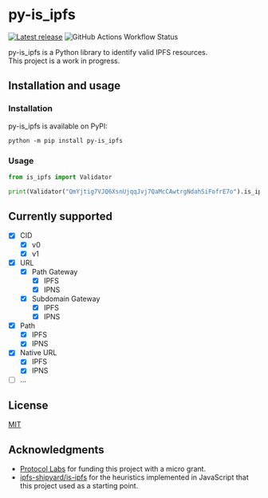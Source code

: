 # py-is_ipfs
[![Latest release](https://img.shields.io/pypi/v/py-is_ipfs?color=blue&label=release)](https://github.com/Barabazs/py-is_ipfs/releases/latest) ![GitHub Actions Workflow Status](https://img.shields.io/github/actions/workflow/status/barabazs/py-is_ipfs/.github%2Fworkflows%2Ftest.yml)


py-is_ipfs is a Python library to identify valid IPFS resources.  
This project is a work in progress.

## Installation and usage
### Installation
py-is_ipfs is available on PyPI:

`python -m pip install py-is_ipfs`

### Usage

```python
from is_ipfs import Validator

print(Validator("QmYjtig7VJQ6XsnUjqqJvj7QaMcCAwtrgNdahSiFofrE7o").is_ipfs())
```
## Currently supported
* [x] CID
  * [x] v0
  * [x] v1
* [x] URL
  * [x] Path Gateway
    * [x] IPFS
    * [x] IPNS
  * [x] Subdomain Gateway
    * [x] IPFS
    * [x] IPNS
* [x] Path
  * [x] IPFS
  * [x] IPNS
* [x] Native URL
  * [x] IPFS
  * [x] IPNS
* [ ] ...

## License
[MIT](https://github.com/Barabazs/py-is_ipfs/blob/main/LICENSE)

## Acknowledgments
* [Protocol Labs](https://protocol.ai/) for funding this project with a micro grant.
* [ipfs-shipyard/is-ipfs](https://github.com/ipfs-shipyard/is-ipfs) for the heuristics implemented in JavaScript that this project used as a starting point.
